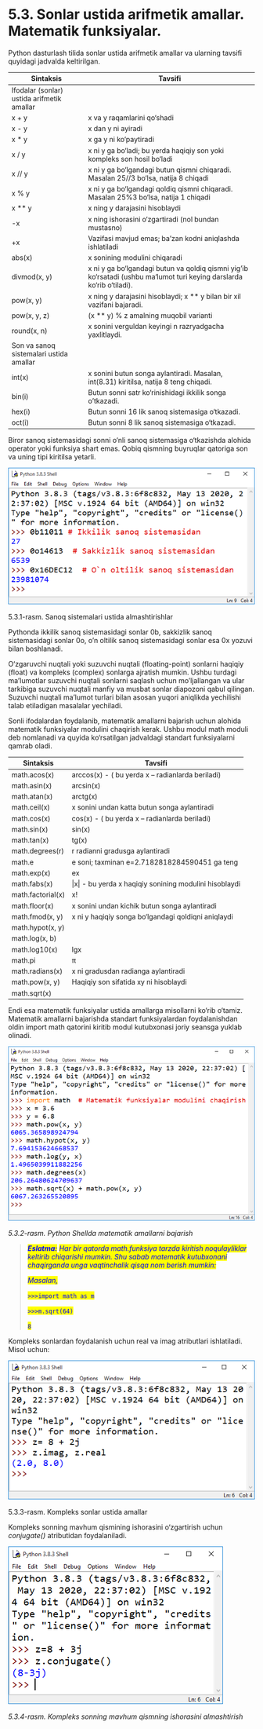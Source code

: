 # 5.3. Sonlar ustida arifmetik amallar. Matematik funksiyalar.

Python dasturlash tilida sonlar ustida arifmetik amallar va ularning tavsifi quyidagi jadvalda keltirilgan.

| Sintaksis                                  | Tavsifi                                                                                                                |
| ------------------------------------------ | ---------------------------------------------------------------------------------------------------------------------- |
| Ifodalar (sonlar) ustida arifmetik amallar |                                                                                                                        |
| x + y                                      | x va y raqamlarini qo‘shadi                                                                                            |
| x - y                                      | x dan y ni ayiradi                                                                                                     |
| x \* y                                     | x ga y ni ko‘paytiradi                                                                                                 |
| x / y                                      | x ni y ga bo‘ladi; bu yerda haqiqiy son yoki kompleks son hosil bo‘ladi                                                |
| x // y                                     | x ni y ga bo‘lgandagi butun qismni chiqaradi. Masalan 25//3 bo‘lsa, natija 8 chiqadi                                   |
| x % y                                      | x ni y ga bo‘lgandagi qoldiq qismni chiqaradi. Masalan 25%3 bo‘lsa, natija 1 chiqadi                                   |
| x \*\* y                                   | x ning y darajasini hisoblaydi                                                                                         |
| -x                                         | x ning ishorasini o‘zgartiradi (nol bundan mustasno)                                                                   |
| +x                                         | Vazifasi mavjud emas; ba’zan kodni aniqlashda ishlatiladi                                                              |
| abs(x)                                     | x sonining modulini chiqaradi                                                                                          |
| divmod(x, y)                               | x ni y ga bo‘lgandagi butun va qoldiq qismni yig’ib ko‘rsatadi (ushbu ma‘lumot turi keying darslarda ko‘rib o‘tiladi). |
| pow(x, y)                                  | x ning y darajasini hisoblaydi; x \*\* y bilan bir xil vazifani bajaradi.                                              |
| pow(x, y, z)                               | (x \*\* y) % z amalning muqobil varianti                                                                               |
| round(x, n)                                | x sonini verguldan keyingi n razryadgacha yaxlitlaydi.                                                                 |
| Son va sanoq sistemalari ustida amallar    |                                                                                                                        |
| int(x)                                     | x sonini butun songa aylantiradi. Masalan, int(8.31) kiritilsa, natija 8 teng chiqadi.                                 |
| bin(i)                                     | Butun sonni satr ko‘rinishidagi ikkilik songa o’tkazadi.                                                               |
| hex(i)                                     | Butun sonni 16 lik sanoq sistemasiga o‘tkazadi.                                                                        |
| oct(i)                                     | Butun sonni 8 lik sanoq sistemasiga o‘tkazadi.                                                                         |

Biror sanoq sistemasidagi sonni o‘nli sanoq sistemasiga o‘tkazishda alohida operator yoki funksiya shart emas. Qobiq qismning buyruqlar qatoriga son va uning tipi kiritilsa yetarli.

![](../../.gitbook/assets/12)

5.3.1-rasm. Sanoq sistemalari ustida almashtirishlar

Pythonda ikkilik sanoq sistemasidagi sonlar 0b, sakkizlik sanoq sistemasidagi sonlar 0o, o’n oltilik sanoq sistemasidagi sonlar esa 0x yozuvi bilan boshlanadi.

O‘zgaruvchi nuqtali yoki suzuvchi nuqtali (floating-point) sonlarni haqiqiy (float) va kompleks (complex) sonlarga ajratish mumkin. Ushbu turdagi ma’lumotlar suzuvchi nuqtali sonlarni saqlash uchun mo’ljallangan va ular tarkibiga suzuvchi nuqtali manfiy va musbat sonlar diapozoni qabul qilingan. Suzuvchi nuqtali ma’lumot turlari bilan asosan yuqori aniqlikda yechilishi talab etiladigan masalalar yechiladi.

Sonli ifodalardan foydalanib, matematik amallarni bajarish uchun alohida matematik funksiyalar modulini chaqirish kerak. Ushbu modul math moduli deb nomlanadi va quyida ko‘rsatilgan jadvaldagi standart funksiyalarni qamrab oladi.

| Sintaksis         | Tavsifi                                                 |
| ----------------- | ------------------------------------------------------- |
| math.acos(x)      | arccos(x) - ( bu yerda x – radianlarda beriladi)        |
| math.asin(x)      | arcsin(x)                                               |
| math.atan(x)      | arctg(x)                                                |
| math.ceil(x)      | x sonini undan katta butun songa aylantiradi            |
| math.cos(x)       | cos(x) - ( bu yerda x – radianlarda beriladi)           |
| math.sin(x)       | sin(x)                                                  |
| math.tan(x)       | tg(x)                                                   |
| math.degrees(r)   | r radianni gradusga aylantiradi                         |
| math.e            | e soni; taxminan e=2.7182818284590451 ga teng           |
| math.exp(x)       | ex                                                      |
| math.fabs(x)      | \|x\| - bu yerda x haqiqiy sonining modulini hisoblaydi |
| math.factorial(x) | x!                                                      |
| math.floor(x)     | x sonini undan kichik butun songa aylantiradi           |
| math.fmod(x, y)   | x ni y haqiqiy songa bo‘lgandagi qoldiqni aniqlaydi     |
| math.hypot(x, y)  |                                                         |
| math.log(x, b)    |                                                         |
| math.log10(x)     | lgx                                                     |
| math.pi           | π                                                       |
| math.radians(x)   | x ni gradusdan radianga aylantiradi                     |
| math.pow(x, y)    | Haqiqiy son sifatida xy ni hisoblaydi                   |
| math.sqrt(x)      |                                                         |

Endi esa matematik funksiyalar ustida amallarga misollarni ko‘rib o‘tamiz. Matematik amallarni bajarishda standart funksiyalardan foydalanishdan oldin import math qatorini kiritib modul kutubxonasi joriy seansga yuklab olinadi.

![](../../.gitbook/assets/13)

_5.3.2-rasm. Python Shellda matematik amallarni bajarish_

> _<mark style="color:blue;background-color:yellow;">**Eslatma:**</mark> <mark style="color:blue;background-color:yellow;"></mark><mark style="color:blue;background-color:yellow;">Har bir qatorda math.funksiya tarzda kiritish noqulayliklar keltirib chiqarishi mumkin. Shu sabab matematik kutubxonani chaqirganda unga vaqtinchalik qisqa nom berish mumkin:</mark>_
>
> _<mark style="color:blue;background-color:yellow;">Masalan,</mark>_
>
> <mark style="color:blue;background-color:yellow;">`>>>import math as m`</mark>
>
> <mark style="color:blue;background-color:yellow;">`>>>m.sqrt(64)`</mark>
>
> <mark style="color:blue;background-color:yellow;">`8`</mark>

Kompleks sonlardan foydalanish uchun real va imag atributlari ishlatiladi. Misol uchun:

![](../../.gitbook/assets/14)

5.3.3-rasm. Kompleks sonlar ustida amallar

Kompleks sonning mavhum qismining ishorasini o‘zgartirish uchun _conjugate()_ atributidan foydalaniladi.

![](../../.gitbook/assets/15)

_5.3.4-rasm. Kompleks sonning mavhum qismning ishorasini almashtirish_



